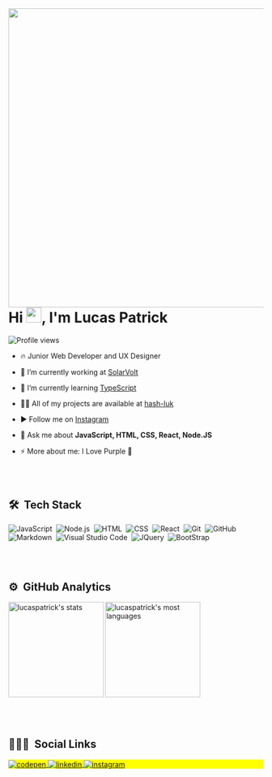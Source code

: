 <img align="right" height="590em" src="https://gist.githubusercontent.com/hash-luk/71798b2a84db530831e216293034add9/raw/34bccb02b6abea001e0fbd3472602145bddd556f/gitcard.svg"/>
<h1 align="left">Hi <img src="https://raw.githubusercontent.com/kaueMarques/kaueMarques/master/hi.gif" width="30px">, I'm Lucas Patrick</h1>
<p align="left"> <img src="https://komarev.com/ghpvc/?username=hash-luk&color=red" alt="Profile views" /> </p>


- 🔥 Junior Web Developer and UX Designer 

- 🔭 I’m currently working at [SolarVolt](https://www.solarvoltenergia.com.br)

- 🌱 I’m currently learning [TypeScript](https://www.typescriptlang.org)

- 👨‍💻 All of my projects are available at [hash-luk](https://github.com/hash-luk)

- ▶️ Follow me on [Instagram](https://www.instagram.com/lucasz_slw/)

- 💬 Ask me about **JavaScript, HTML, CSS, React, Node.JS**

- ⚡ More about me: I Love Purple 💜



<br><br>

## 🛠 &nbsp;Tech Stack

![JavaScript](https://img.shields.io/badge/-JavaScript-05122A?style=flat&logo=javascript)&nbsp;
![Node.js](https://img.shields.io/badge/-Node.js-05122A?style=flat&logo=node.js)&nbsp;
![HTML](https://img.shields.io/badge/-HTML-05122A?style=flat&logo=HTML5)&nbsp;
![CSS](https://img.shields.io/badge/-CSS-05122A?style=flat&logo=CSS3&logoColor=1572B6)&nbsp;
![React](https://img.shields.io/badge/-React-05122A?style=flat&logo=react)&nbsp;
![Git](https://img.shields.io/badge/-Git-05122A?style=flat&logo=git)&nbsp;
![GitHub](https://img.shields.io/badge/-GitHub-05122A?style=flat&logo=github)&nbsp;
![Markdown](https://img.shields.io/badge/-Markdown-05122A?style=flat&logo=markdown)&nbsp;
![Visual Studio Code](https://img.shields.io/badge/-Visual%20Studio%20Code-05122A?style=flat&logo=visual-studio-code&logoColor=007ACC)&nbsp;
![JQuery](https://img.shields.io/badge/-JQuery-05122A?style=flat&logo=jquery)&nbsp;
![BootStrap](https://img.shields.io/badge/-BootStrap-05122A?style=flat&logo=bootstrap)&nbsp;

<br><br>

## ⚙️ &nbsp;GitHub Analytics

<div>
<img width="187.5rem"  src="https://github-readme-stats.vercel.app/api?username=hash-luk&show_icons=true&theme=vision-friendly-dark" alt="lucaspatrick's stats"/>
<img width="187.5rem"  src="https://github-readme-stats.vercel.app/api/top-langs/?username=hash-luk&layout=compact&theme=vision-friendly-dark" alt="lucaspatrick's most languages"/>
</div>

<br><br>

## 👨🏽‍🦲 &nbsp;Social Links

<p align="left" style="background:yellow">
<a href="https://codepen.io/hash-luk" target="_blank">
  <img align="center" src="https://img.shields.io/badge/-LucasPatrick-05122A?style=flat&logo=codepen" alt="codepen"/>
</a>
<a href="https://linkedin.com/in/lucas-patrick-p" target="_blank">
  <img align="center" src="https://img.shields.io/badge/-lucaspatrick-05122A?style=flat&logo=linkedin" alt="linkedin"/>
</a>
<a href="https://instagram.com/lucasz_slw" target="_blank">
 <img align="center" src="https://img.shields.io/badge/-lucaspatrick-05122A?style=flat&logo=instagram" alt="instagram"/>
</a>
</p>
